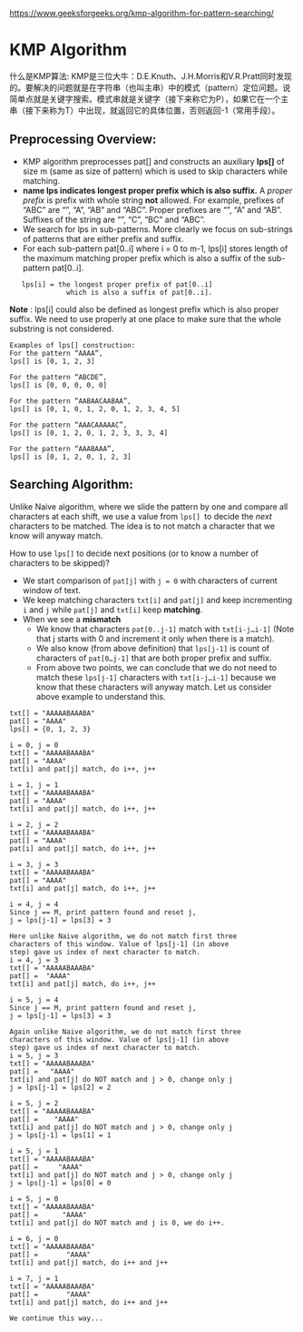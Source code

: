 https://www.geeksforgeeks.org/kmp-algorithm-for-pattern-searching/
# KMP Algorithm
什么是KMP算法: KMP是三位大牛：D.E.Knuth、J.H.Morris和V.R.Pratt同时发现的。要解决的问题就是在字符串（也叫主串）中的模式（pattern）定位问题。说简单点就是关键字搜索。模式串就是关键字（接下来称它为P），如果它在一个主串（接下来称为T）中出现，就返回它的具体位置，否则返回-1（常用手段）。

## Preprocessing Overview:

* KMP algorithm preprocesses pat[] and constructs an auxiliary **lps[]** of size m (same as size of pattern) which is used to skip characters while matching.
* **name lps indicates longest proper prefix which is also suffix.** A _proper prefix_ is prefix with whole string **not** allowed. For example, prefixes of “ABC” are “”, “A”, “AB” and “ABC”. Proper prefixes are “”, “A” and “AB”. Suffixes of the string are “”, “C”, “BC” and “ABC”.
* We search for lps in sub-patterns. More clearly we focus on sub-strings of patterns that are either prefix and suffix.
* For each sub-pattern pat[0..i] where i = 0 to m-1, lps[i] stores length of the maximum matching proper prefix which is also a suffix of the sub-pattern pat[0..i].
```
   lps[i] = the longest proper prefix of pat[0..i] 
              which is also a suffix of pat[0..i]. 
```

**Note** : lps[i] could also be defined as longest prefix which is also proper suffix. We need to use properly at one place to make sure that the whole substring is not considered.
```
Examples of lps[] construction:
For the pattern “AAAA”, 
lps[] is [0, 1, 2, 3]

For the pattern “ABCDE”, 
lps[] is [0, 0, 0, 0, 0]

For the pattern “AABAACAABAA”, 
lps[] is [0, 1, 0, 1, 2, 0, 1, 2, 3, 4, 5]

For the pattern “AAACAAAAAC”, 
lps[] is [0, 1, 2, 0, 1, 2, 3, 3, 3, 4] 

For the pattern “AAABAAA”, 
lps[] is [0, 1, 2, 0, 1, 2, 3]
```

## Searching Algorithm:
Unlike Naive algorithm, where we slide the pattern by one and compare all characters at each shift, we use a value from `lps[] `to decide the _next_ characters to be matched. The idea is to not match a character that we know will anyway match.

How to use `lps[]` to decide next positions (or to know a number of characters to be skipped)?

* We start comparison of `pat[j]` with `j = 0` with characters of current window of text.
* We keep matching characters `txt[i]` and `pat[j]` and keep incrementing `i` and `j` while `pat[j]` and `txt[i]` keep **matching**.
* When we see a **mismatch**
   * We know that characters `pat[0..j-1]` match with `txt[i-j…i-1]` (Note that j starts with 0 and increment it only when there is a match).
   * We also know (from above definition) that `lps[j-1]` is count of characters of `pat[0…j-1]` that are both proper prefix and suffix.
   * From above two points, we can conclude that we do not need to match these `lps[j-1]` characters with `txt[i-j…i-1]` because we know that these characters will anyway match. Let us consider above example to understand this.
```
txt[] = "AAAAABAAABA" 
pat[] = "AAAA"
lps[] = {0, 1, 2, 3} 

i = 0, j = 0
txt[] = "AAAAABAAABA" 
pat[] = "AAAA"
txt[i] and pat[j] match, do i++, j++

i = 1, j = 1
txt[] = "AAAAABAAABA" 
pat[] = "AAAA"
txt[i] and pat[j] match, do i++, j++

i = 2, j = 2
txt[] = "AAAAABAAABA" 
pat[] = "AAAA"
pat[i] and pat[j] match, do i++, j++

i = 3, j = 3
txt[] = "AAAAABAAABA" 
pat[] = "AAAA"
txt[i] and pat[j] match, do i++, j++

i = 4, j = 4
Since j == M, print pattern found and reset j,
j = lps[j-1] = lps[3] = 3

Here unlike Naive algorithm, we do not match first three 
characters of this window. Value of lps[j-1] (in above 
step) gave us index of next character to match.
i = 4, j = 3
txt[] = "AAAAABAAABA" 
pat[] =  "AAAA"
txt[i] and pat[j] match, do i++, j++

i = 5, j = 4
Since j == M, print pattern found and reset j,
j = lps[j-1] = lps[3] = 3

Again unlike Naive algorithm, we do not match first three 
characters of this window. Value of lps[j-1] (in above 
step) gave us index of next character to match.
i = 5, j = 3
txt[] = "AAAAABAAABA" 
pat[] =   "AAAA"
txt[i] and pat[j] do NOT match and j > 0, change only j
j = lps[j-1] = lps[2] = 2

i = 5, j = 2
txt[] = "AAAAABAAABA" 
pat[] =    "AAAA"
txt[i] and pat[j] do NOT match and j > 0, change only j
j = lps[j-1] = lps[1] = 1 

i = 5, j = 1
txt[] = "AAAAABAAABA" 
pat[] =     "AAAA"
txt[i] and pat[j] do NOT match and j > 0, change only j
j = lps[j-1] = lps[0] = 0

i = 5, j = 0
txt[] = "AAAAABAAABA" 
pat[] =      "AAAA"
txt[i] and pat[j] do NOT match and j is 0, we do i++.

i = 6, j = 0
txt[] = "AAAAABAAABA" 
pat[] =       "AAAA"
txt[i] and pat[j] match, do i++ and j++

i = 7, j = 1
txt[] = "AAAAABAAABA" 
pat[] =       "AAAA"
txt[i] and pat[j] match, do i++ and j++

We continue this way...
```




